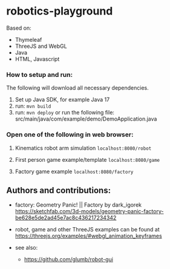 # robotics-playground

Based on:
- Thymeleaf
- ThreeJS and WebGL
- Java
- HTML, Javascript

### How to setup and run:
The following will download all necessary dependencies.
1) Set up Java SDK, for example Java 17
2) run:
   ```mvn build```
3) run:
   ```mvn deploy```
or run the following file:
src/main/java/com/example/demo/DemoApplication.java


### Open one of the following in web browser:

1) Kinematics robot arm simulation
   ```localhost:8080/robot```

2) First person game example/template
   ```localhost:8080/game```

3) Factory game example
   ```localhost:8080/factory```


## Authors and contributions:

- factory:
Geometry Panic! || Factory by dark_igorek
https://sketchfab.com/3d-models/geometry-panic-factory-be628e5de2ad45e7ac8c436217234342



- robot, game and other 
ThreeJS examples can be found at https://threejs.org/examples/#webgl_animation_keyframes

- see also:
  - https://github.com/glumb/robot-gui

